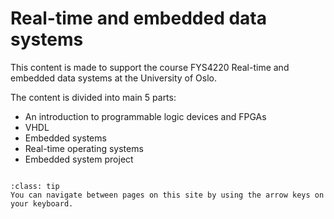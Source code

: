 # Real-time and embedded data systems

This content is made to support the course FYS4220 Real-time and embedded data systems at the University of Oslo.

The content is divided into main 5 parts:
* An introduction to programmable logic devices and FPGAs
* VHDL
* Embedded systems
* Real-time operating systems
* Embedded system project
 
```{figure} ./images/fys4220_overview.png
```        

   
```{admonition} Tip!
:class: tip
You can navigate between pages on this site by using the arrow keys on your keyboard.
```

